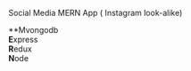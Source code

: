 Social Media MERN App ( Instagram look-alike)

**Mvongodb <br />
**E**xpress <br />
**R**edux <br />
**N**ode <br />

